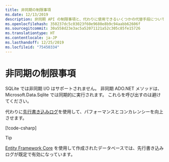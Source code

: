 ```yaml
---
title: 非同期の制限事項
ms.date: 12/13/2019
description: 非同期 API の制限事項と、代わりに使用できるいくつかの代替手段について説明します。
ms.openlocfilehash: 350237dc5c03023f60e9680e8b9c94aabb62606f
ms.sourcegitcommit: 30a558d23e3ac5a52071121a52c305c85fe15726
ms.translationtype: HT
ms.contentlocale: ja-JP
ms.lasthandoff: 12/25/2019
ms.locfileid: "75450334"
---
```

# <a name="async-limitations"></a>非同期の制限事項

SQLite では非同期 I/O はサポートされません。 非同期 ADO.NET メソッドは、Microsoft.Data.Sqlite では同期的に実行されます。 これらを呼び出すのは避けてください。

代わりに[先行書き込みログ](https://www.sqlite.org/wal.html)を使用して、パフォーマンスとコンカレンシーを向上させます。

[!code-csharp[](../../../../samples/snippets/standard/data/sqlite/AsyncSample/Program.cs?name=snippet_WAL)]

> [!TIP]
> [Entity Framework Core](/ef/core/) を使用して作成されたデータベースでは、先行書き込みログが既定で有効になっています。
